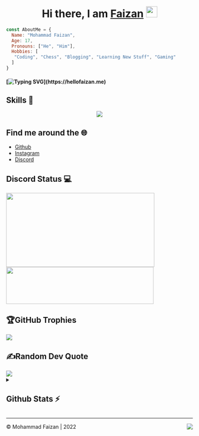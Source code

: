 <h1 align="center">Hi there, I am <b> <a href="https://www.instagram.com/curiousfaizan/"> Faizan</a> </b>  <img src="https://www.emoji.co.uk/files/apple-emojis/smileys-people-ios/90-waving-hand-sign.png" width="30px"></h1>

```js
const AboutMe = {
  Name: "Mohammad Faizan",
  Age: 17,
  Pronouns: ["He", "Him"],
  Hobbies: [
   "Coding", "Chess", "Blogging", "Learning New Stuff", "Gaming" 
  ]
}
```

#### [![Typing SVG](https://readme-typing-svg.demolab.com/?lines=Hello+Everyone+It's+me+Faizan;I+love+Coding+and+programming;)](https://hellofaizan.me)
    

## Skills 🚀

<p align="center">
  <a href="https://discord.gg/EHthxHRUmr">
    <img src="https://skillicons.dev/icons?i=js,nodejs,next,typescript,discord,androidstudio,bots,flutter,java,kotlin,react,mysql,firebase,mongodb," />
  </a>
</p>

## Find me around the 🌐

- [Github](https://github.com/hellofaizan)
- [Instagram](https://instagram.com/curiousfaizan)
- [Discord](https://discord.com/users/890232380265222215)

## Discord Status 💻

<a href="https://discord.com/users/890232380265222215">
     <img src="https://lanyard.cnrad.dev/api/890232380265222215?idleMessage=Just%20Chillin..." width="400" height="200" />
</a>
<br>
<a href="https://discord.gg/EHthxHRUmr">
     <img src="https://invidget.switchblade.xyz/EHthxHRUmr" width="398" height="100" />
</a>

## 🏆GitHub Trophies
![](https://github-profile-trophy.vercel.app/?username=hellofaizan&theme=nord&no-frame=true&no-bg=false&margin-w=4)

## ✍️Random Dev Quote
<img src="https://quotes-github-readme.vercel.app/api?type=horizontal&theme=monokai"/>

<details>
  <summary>
    <h2> Github Stats ⚡ </h2>
  </summary>
<a href="https://github.com/hellofaizan">
  <img align="center" src="https://github-readme-stats.vercel.app/api?username=hellofaizan&amp;show_icons=true&amp;theme=radical" height="160"  witdh="480" />
</a>
<a href="https://github.com/hellofaizan">
  <img align="center" src="https://github-readme-streak-stats.herokuapp.com/?user=hellofaizan&amp;show_icons=true&amp;theme=radical" height="160" witdh="480" />
</a>
<a href="https://github.com/hellofaizan">
  <img align="center" src="https://github-readme-stats.vercel.app/api/top-langs/?username=hellofaizan&layout=compact&theme=github_dark" height="160" witdh="480" />
</a>
</details>
<hr />
<div>
<img align="right" src="https://visitor-badge.laobi.icu/badge?page_id=hellofaizan.hellofaizan&" />
©️ Mohammad Faizan | 2022
</div>
